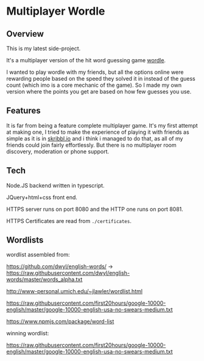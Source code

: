 # Multiplayer Wordle
## Overview
This is my latest side-project. 

It's a multiplayer version of the hit word guessing game [wordle](https://www.nytimes.com/games/wordle/index.html). 

I wanted to play wordle with my friends, but all the options online were rewarding people based on the speed they solved it in instead of the guess count (which imo is a core mechanic of the game). So I made my own version where the points you get are based on how few guesses you use. 

## Features
It is far from being a feature complete multiplayer game. It's my first attempt at making one, I tried to make the experience of playing it with friends as simple as it is in [skribbl.io](https://skribbl.io/) and i think i managed to do that, as all of my friends could join fairly effortlessly. But there is no multiplayer room discovery, moderation or phone support.
## Tech
Node.JS backend written in typescript.

JQuery+html+css front end.

HTTPS server runs on port 8080 and the HTTP one runs on port 8081.

HTTPS Certificates are read from `./certificates`. 

## Wordlists
wordlist assembled from:

https://github.com/dwyl/english-words/ -> https://raw.githubusercontent.com/dwyl/english-words/master/words_alpha.txt

http://www-personal.umich.edu/~jlawler/wordlist.html

https://raw.githubusercontent.com/first20hours/google-10000-english/master/google-10000-english-usa-no-swears-medium.txt

https://www.npmjs.com/package/word-list

winning wordlist: 

https://raw.githubusercontent.com/first20hours/google-10000-english/master/google-10000-english-usa-no-swears-medium.txt

